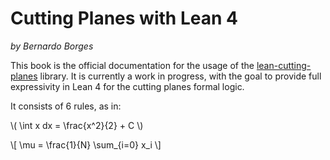 # Cutting Planes with Lean 4

*by Bernardo Borges*

This book is the official documentation for the usage of the [lean-cutting-planes](https://github.com/bernborgess/lean-cutting-planes) library. It is currently a work in progress, with the goal to provide full expressivity in Lean 4 for the cutting planes formal logic.

It consists of 6 rules, as in:

<!-- Inline -->
\\( \int x dx = \frac{x^2}{2} + C \\)

<!-- Block -->
\\[ \mu = \frac{1}{N} \sum_{i=0} x_i \\]